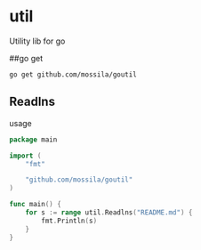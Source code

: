 # util
Utility lib for go 

##go get

`go get github.com/mossila/goutil`

## Readlns 
usage 

```go
package main

import (
	"fmt"

	"github.com/mossila/goutil"
)

func main() {
	for s := range util.Readlns("README.md") {
		fmt.Println(s)
	}
}
```
